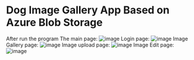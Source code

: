 # Dog Image Gallery App Based on Azure Blob Storage
After run the program
The main page:
![image](https://user-images.githubusercontent.com/59054117/174923381-81f3858e-eb33-40fb-b6b9-2da8c9f71a53.png)
Login page:
![image](https://user-images.githubusercontent.com/59054117/174923100-7ec5a1d1-f008-4b26-8720-d47db7e5d616.png)
Image Gallery page:
![image](https://user-images.githubusercontent.com/59054117/174923163-983817b0-10ff-4264-9ac2-53abda218424.png)
Image upload page:
![image](https://user-images.githubusercontent.com/59054117/174923258-4efdb661-12c4-4859-8a62-8d46dacb8d5e.png)
Image Edit page:
![image](https://user-images.githubusercontent.com/59054117/174923202-8deb1bdf-9a78-49f4-bfcb-a3c0248780e6.png)
